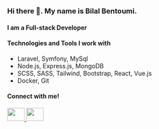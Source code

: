 ### Hi there 👋. My name is Bilal Bentoumi. 
#### I am a Full-stack Developer

#### Technologies and Tools I work with
- Laravel, Symfony, MySql
- Node.js, Express.js, MongoDB
- SCSS, SASS, Tailwind, Bootstrap, React, Vue.js
- Docker, Git

#### Connect with me!
<a href="https://www.linkedin.com/in/bilalbentoumi">
  <img src="https://cdn.jsdelivr.net/npm/simple-icons@3.13.0/icons/linkedin.svg" height="30" width="40" />
</a>
<a href="https://www.upwork.com/freelancers/~012d84db246030093f">
  <img src="https://cdn.jsdelivr.net/npm/simple-icons@3.13.0/icons/upwork.svg" height="30" width="40" />
</a>
